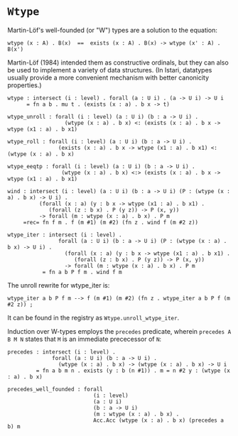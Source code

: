 # `Wtype`

Martin-L&ouml;f's well-founded (or "W") types are a solution to the equation:

    wtype (x : A) . B(x)  ==  exists (x : A) . B(x) -> wtype (x' : A) . B(x')

Martin-L&ouml;f (1984) intended them as constructive ordinals, but
they can also be used to implement a variety of data structures.  (In
Istari, datatypes usually provide a more convenient mechanism with
better canonicity properties.)

    wtype : intersect (i : level) . forall (a : U i) . (a -> U i) -> U i
          = fn a b . mu t . (exists (x : a) . b x -> t)

    wtype_unroll : forall (i : level) (a : U i) (b : a -> U i) .
                      (wtype (x : a) . b x) <: (exists (x : a) . b x -> wtype (x1 : a) . b x1)

    wtype_roll : forall (i : level) (a : U i) (b : a -> U i) .
                    (exists (x : a) . b x -> wtype (x1 : a) . b x1) <: (wtype (x : a) . b x)

    wtype_eeqtp : forall (i : level) (a : U i) (b : a -> U i) .
                     (wtype (x : a) . b x) <:> (exists (x : a) . b x -> wtype (x1 : a) . b x1)

    wind : intersect (i : level) (a : U i) (b : a -> U i) (P : (wtype (x : a) . b x) -> U i) .
              (forall (x : a) (y : b x -> wtype (x1 : a) . b x1) .
                 (forall (z : b x) . P (y z)) -> P (x, y))
              -> forall (m : wtype (x : a) . b x) . P m
         =rec= fn f m . f (m #1) (m #2) (fn z . wind f (m #2 z))

    wtype_iter : intersect (i : level) .
                    forall (a : U i) (b : a -> U i) (P : (wtype (x : a) . b x) -> U i) .
                      (forall (x : a) (y : b x -> wtype (x1 : a) . b x1) .
                         (forall (z : b x) . P (y z)) -> P (x, y))
                      -> forall (m : wtype (x : a) . b x) . P m
               = fn a b P f m . wind f m

The unroll rewrite for wtype_iter is:

    wtype_iter a b P f m --> f (m #1) (m #2) (fn z . wtype_iter a b P f (m #2 z)) ;

It can be found in the registry as `Wtype.unroll_wtype_iter`.

Induction over W-types employs the `precedes` predicate, wherein
`precedes A B M N` states that `M` is an immediate prececessor of
`N`:

    precedes : intersect (i : level) .
                  forall (a : U i) (b : a -> U i) .
                    (wtype (x : a) . b x) -> (wtype (x : a) . b x) -> U i
             = fn a b m n . exists (y : b (n #1)) . m = n #2 y : (wtype (x : a) . b x)

    precedes_well_founded : forall
                               (i : level)
                               (a : U i)
                               (b : a -> U i)
                               (m : wtype (x : a) . b x) .
                               Acc.Acc (wtype (x : a) . b x) (precedes a b) m
